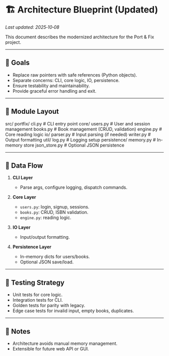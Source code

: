 # 🏗️ Architecture Blueprint (Updated)

_Last updated: 2025‑10‑08_

This document describes the modernized architecture for the Port & Fix project.

---

## 🎯 Goals
- Replace raw pointers with safe references (Python objects).  
- Separate concerns: CLI, core logic, IO, persistence.  
- Ensure testability and maintainability.  
- Provide graceful error handling and exit.  

---

## 📂 Module Layout

src/
  portfix/
    cli.py          # CLI entry point
    core/
      users.py      # User and session management
      books.py      # Book management (CRUD, validation)
      engine.py     # Core reading logic
    io/
      parser.py     # Input parsing (if needed)
      writer.py     # Output formatting
    util/
      log.py        # Logging setup
    persistence/
      memory.py     # In-memory store
      json_store.py # Optional JSON persistence

---

## 🔄 Data Flow

1. **CLI Layer**  
   - Parse args, configure logging, dispatch commands.  

2. **Core Layer**  
   - `users.py`: login, signup, sessions.  
   - `books.py`: CRUD, ISBN validation.  
   - `engine.py`: reading logic.  

3. **IO Layer**  
   - Input/output formatting.  

4. **Persistence Layer**  
   - In-memory dicts for users/books.  
   - Optional JSON save/load.  

---

## 🧪 Testing Strategy
- Unit tests for core logic.  
- Integration tests for CLI.  
- Golden tests for parity with legacy.  
- Edge case tests for invalid input, empty books, duplicates.  

---

## 📖 Notes
- Architecture avoids manual memory management.  
- Extensible for future web API or GUI.
